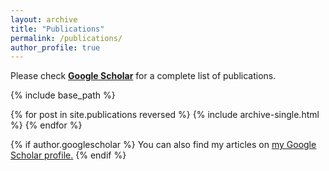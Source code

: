 ```yaml
---
layout: archive
title: "Publications"
permalink: /publications/
author_profile: true
---
```


Please check __[Google Scholar](https://scholar.google.be/citations?user=DoLXRvAAAAAJ&hl=nl)__
for a complete list of publications.

{% include base_path %}

{% for post in site.publications reversed %}
  {% include archive-single.html %}
{% endfor %}

{% if author.googlescholar %}
  You can also find my articles on <u><a href="{{author.googlescholar}}">my Google Scholar profile</a>.</u>
{% endif %}
